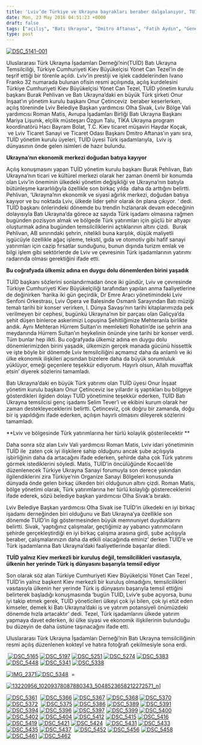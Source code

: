 ```yaml
---
title: 'Lviv’de Türkiye ve Ukrayna bayrakları beraber dalgalanıyor, TUİD Batı Ukrayna temsilciliği açıldı'
date: Mon, 23 May 2016 04:51:23 +0000
draft: false
tags: ["açılış", "Batı Ukrayna", "Dmitro Aftanas", "Fatih Aydın", "Genel", "Ivano Franko", "Lviv", "Lviv Sanayi ve Ticaret Odası", "Lvov", "Olga Sivak", "Onur Çetinceviz", "Onur İnşaat", "Roman Matis", "Selim Tever", "TUİD (Türk Ukrayna İşadamları Derneği)", "TUİD Batı Ukrayna Temsilciliği", "Ukrayna Türk Toplumu", "Yönet Can Tezel"]
type: post
---
```


[![DSC_5141-001](https://burakpehlivan.org/wp-content/uploads/2016/05/DSC_5141-0011.jpg)](https://burakpehlivan.org/wp-content/uploads/2016/05/DSC_5141-0011.jpg)




Uluslararası Türk Ukrayna İşadamları Derneği’nin(TUİD) Batı Ukrayna Temsilciliği, Türkiye Cumhuriyeti Kiev Büyükelçisi Yönet Can Tezel’in de teşrif ettiği bir törenle açıldı. Lviv’in prestiji ve işlek caddelerinden Ivano Franko 32 numarada bulunan ofisin resmi açılışında, açılış kurdelesini Türkiye Cumhuriyeti Kiev Büyükelçisi Yönet Can Tezel, TUİD yönetim kurulu başkanı Burak Pehlivan ve Batı Ukrayna’daki en büyük Türk şirketi Onur İnşaat’ın yönetim kurulu başkanı Onur Çetinceviz  beraber keserlerken, açılış töreninde Lviv Belediye Başkan yardımcısı Olha Sivak, Lviv Bölge Vali yardımcısı Roman Matis, Avrupa İşadamları Birliği Batı Ukrayna Başkanı Mariya Lişunık, elçilik müsteşarı Özgun Talu, TİKA Ukrayna program koordinatörü Hacı Bayram Bolat, T.C. Kiev ticaret müşaviri Haydar Koçak,  ve Lviv Ticaret Sanayi ve Ticaret Odası Başkanı Dmitro Aftanas’ın yanı sıra, TUİD yönetim kurulu üyeleri, TUİD üyesi Türk işadamlarıyla,  Lviv iş dünyasının önde gelen isimleri de hazır bulundu. 




**Ukrayna’nın ekonomik merkezi doğudan batıya kayıyor**




Açılış konuşmasını yapan TUİD yönetim kurulu başkanı Burak Pehlivan, Batı Ukrayna’nın ticari ve kültürel merkezi olarak her zaman önemli bir konumda olan Lviv’in öneminin ülkedeki yönetim değişikliği ve Ukrayna’nın batıyla bütünleşme kararlılığıyla özellikle son birkaç yılda  daha da arttığını belirtti. Pehlivan, ‘Ukrayna’nın ekonomik ve siyasi ağırlık merkezi, doğudan batıya kayıyor ve bu noktada Lviv, ülkede lider şehir olarak ön plana çıkıyor. ‘ dedi. TUİD başkanı önlerindeki dönemde bu trendin hızlanarak devam edeceğinin dolayısıyla Batı Ukrayna’da görece az sayıda Türk işadamı olmasına rağmen bugünden pozisyon almak ve bölgede Türk yatırımları için güçlü bir altyapı oluşturmak adına bugünden temsilciliklerini açtıklarının altını çizdi.  Burak Pehlivan, AB sınırındaki şehrin, nitelikli buna karşılık, düşük maliyetli işgücüyle özellikle ağaç işleme, tekstil, gıda ve otomotiv gibi hafif sanayi yatırımları için cazip fırsatlar sunduğunu, bunun dışında turizm emlak ve bilgi işlem gibi sektörlerde de Lviv ve çevresinin Türk işadamlarının yatırımı radarında olması gerektiğini ifade etti. 




**Bu coğrafyada ülkemiz adına en duygu dolu dönemlerden birini yaşadık**




TUİD başkanı sözlerini sonlandırmadan önce iki gündür, Lviv ve çevresinde Türkiye Cumhuriyeti Kiev Büyükelçiliği tarafından yapılan anma faaliyetlerine de değinirken ‘harika iki gün geçirdik, Dr Emre Aracı yönetimindeki Lviv Senfoni Orkestrası, Lviv Opera ve Balesinde Osmanlı Sarayından Batı müziği temalı tarihi bir konser verirken, I. Dünya Savaşı’nın tarihi kitaplarımızda pek verilmeyen bir cephesi, bugünkü Ukrayna’nın bir parçası olan Galiçya’da şehit düşen binlerce askerimizi Lopuşina Şehitliğimize Mehteranla birlikte andık. Aynı Mehteran Hürrem Sultan’ın memleketi Rohatin’de ise şehrin ana meydanında Hürrem Sultan’ın heykelinin önünde yine tarihi bir konser verdi. Tüm bunlar hep ilkti. Bu coğrafyada ülkemiz adına en duygu dolu dönemlerimizden birini yaşadık, ülkemizin gerçek manada gücünü hissettik ve işte böyle bir dönemde Lviv temsilciliğini açmamız daha da anlamlı ve iki ülke ekonomik ilişkileri açısından bizelere daha da büyük sorumluluk yüklüyor, emeği geçenlere teşekkür ediyorum. Hayırlı olsun, Allah muvaffak etsin’ diyerek sözlerini tamamladı. 




Batı Ukrayna’daki en büyük Türk yatırımı olan TUİD üyesi Onur İnşaat yönetim kurulu başkanı Onur Çetinceviz ise yıllardır iş yaptıkları bu bölgeye gösterdikleri ilgiden dolayı TUİD yönetimine teşekkür ederken, TUİD Batı Ukrayna temsilcisi genç işadamı Selim Tever’i ve ekibini kurum olarak her zaman destekleyeceklerini belirtti. Çetinceviz, çok doğru bir zamanda, doğu bir iş yapıldığını ifade ederken, açılışın hayırlı olmasını dileyerek sözlerini tamamladı. 




**Lviv ve bölgesinde Türk yatırımlarına her türlü kolaylık gösterilecektir **




Daha sonra söz alan Lviv Vali yardımcısı Roman Matis, Lviv idari yönetiminin TUİD ile  zaten çok iyi ilişkilere sahip olduğunu ancak şube açılışıyla işbirliğinin daha da artacağını ifade ederken, şehirde daha çok Türk yatırımı görmek istediklerini söyledi. Matis, TUİD’in öncülüğünde Kocaeli’de düzenlenecek Türkiye Ukrayna Sanayi forumuyla son derece yakından ilgilendiklerini zira Türkiye’nin Organize Sanayi Bölgeleri konusunda dünyada önde gelen birkaç ülkeden biri olduğunun altını çizdi. Roman Matis, bölge yönetimi olarak, Türk yatırımlarına her türlü kolaylığı göstereceklerini ifade ederek, sözü belediye başkan yardımcısı Olha Sivak’a bıraktı. 




Lviv Belediye Başkan yardımcısı Olha Sivak ise TUİD’in ülkedeki en iyi birkaç işadamı derneğinden biri olduğunu ve Batı Ukrayna’ya özellikle son dönemde TUİD’in ilgi göstermesinden büyük memnuniyet duyduklarını belirtti. Sivak, ‘yaptığınız çalışmalar, geçtiğimiz ay yabancı yatırımcıların şehirde gerçekleştirdiği en iyi birkaç çalışma arasına girdi, şube açılışıyla beraber, çalışmalarınızın daha da etkili olacağında eminiz’ derken TUİD’e ve Türk işadamlarına Batı Ukrayna’daki faaliyetlerinde başarılar diledi. 




**TUİD yalnız Kiev merkezli bir kuruluş değil, temsilcilikleri vasıtasıyla, ülkenin her yerinde Türk iş dünyasını başarıyla temsil ediyor**




Son olarak söz alan Türkiye Cumhuriyeti Kiev Büyükelçisi Yönet Can Tezel , TUİD’in yalnız başkent Kiev merkezli bir kuruluş olmadığını, temsilcilikleri vasıtasıyla ülkenin her yerinde Türk iş dünyasını başarıyla temsil ettiğini belirterek başladığı konuşmasında ‘bugün TUİD, Lviv’e şube açıyorsa, bunu iyi takip etmek gerek, TUİD yöneticileri ülkeyi çok iyi bilen, çok iyi etüt eden kimseler, demek ki Batı Ukrayna’daki iş ve yatırım potansiyeli önümüzdeki dönemde hızla artacaktır’ dedi. Tezel, Türk işadamlarını ülkede yatırım yapmaya davet ederken, iki ülke siyasi ve ekonomik ilişkilerinin bulunduğu bu düzeyin de daha üstüne taşınacağını ifade etti.




Uluslararası Türk Ukrayna İşadamları Derneği’nin Batı Ukrayna temsilciliğinin resmi açılış düzenlenen kokteyl ve hatıra fotoğrafı çekilmesiyle sona erdi. 




 [![DSC_5165](https://burakpehlivan.org/wp-content/uploads/2016/05/DSC_5165.jpg)](https://burakpehlivan.org/wp-content/uploads/2016/05/DSC_5165.jpg) [![DSC_5197](https://burakpehlivan.org/wp-content/uploads/2016/05/DSC_5197.jpg)](https://burakpehlivan.org/wp-content/uploads/2016/05/DSC_5197.jpg) [![DSC_5251](https://burakpehlivan.org/wp-content/uploads/2016/05/DSC_5251.jpg)](https://burakpehlivan.org/wp-content/uploads/2016/05/DSC_5251.jpg) [![DSC_5274](https://burakpehlivan.org/wp-content/uploads/2016/05/DSC_5274.jpg)](https://burakpehlivan.org/wp-content/uploads/2016/05/DSC_5274.jpg) [![DSC_5383](https://burakpehlivan.org/wp-content/uploads/2016/05/DSC_5383.jpg)](https://burakpehlivan.org/wp-content/uploads/2016/05/DSC_5383.jpg) [![DSC_5448](https://burakpehlivan.org/wp-content/uploads/2016/05/DSC_5448.jpg)](https://burakpehlivan.org/wp-content/uploads/2016/05/DSC_5448.jpg) [![DSC_5341](https://burakpehlivan.org/wp-content/uploads/2016/05/DSC_5341.jpg)](https://burakpehlivan.org/wp-content/uploads/2016/05/DSC_5341.jpg) [![DSC_5338](https://burakpehlivan.org/wp-content/uploads/2016/05/DSC_5338.jpg)](https://burakpehlivan.org/wp-content/uploads/2016/05/DSC_5338.jpg)




[![IMG_2371](https://burakpehlivan.org/wp-content/uploads/2016/05/IMG_2371.jpg)](https://burakpehlivan.org/wp-content/uploads/2016/05/IMG_2371.jpg)[![DSC_5348](https://burakpehlivan.org/wp-content/uploads/2016/05/DSC_5348.jpg)](https://burakpehlivan.org/wp-content/uploads/2016/05/DSC_5348.jpg)  =




[![13220956_10209378087880343_5048523658212272571_n](https://burakpehlivan.org/wp-content/uploads/2016/05/13220956_10209378087880343_5048523658212272571_n.jpg)](https://burakpehlivan.org/wp-content/uploads/2016/05/13220956_10209378087880343_5048523658212272571_n.jpg)\]




[![DSC_5361](https://burakpehlivan.org/wp-content/uploads/2016/05/DSC_5361.jpg)](https://burakpehlivan.org/wp-content/uploads/2016/05/DSC_5361.jpg)  [![DSC_5366](https://burakpehlivan.org/wp-content/uploads/2016/05/DSC_5366.jpg)](https://burakpehlivan.org/wp-content/uploads/2016/05/DSC_5366.jpg) [![DSC_5367](https://burakpehlivan.org/wp-content/uploads/2016/05/DSC_5367.jpg)](https://burakpehlivan.org/wp-content/uploads/2016/05/DSC_5367.jpg) [![DSC_5368](https://burakpehlivan.org/wp-content/uploads/2016/05/DSC_5368.jpg)](https://burakpehlivan.org/wp-content/uploads/2016/05/DSC_5368.jpg) [![DSC_5370](https://burakpehlivan.org/wp-content/uploads/2016/05/DSC_5370.jpg)](https://burakpehlivan.org/wp-content/uploads/2016/05/DSC_5370.jpg) [![DSC_5372](https://burakpehlivan.org/wp-content/uploads/2016/05/DSC_5372.jpg)](https://burakpehlivan.org/wp-content/uploads/2016/05/DSC_5372.jpg)  [![DSC_5375](https://burakpehlivan.org/wp-content/uploads/2016/05/DSC_5375.jpg)](https://burakpehlivan.org/wp-content/uploads/2016/05/DSC_5375.jpg) [![DSC_5386](https://burakpehlivan.org/wp-content/uploads/2016/05/DSC_5386.jpg)](https://burakpehlivan.org/wp-content/uploads/2016/05/DSC_5386.jpg) [![DSC_5389](https://burakpehlivan.org/wp-content/uploads/2016/05/DSC_5389.jpg)](https://burakpehlivan.org/wp-content/uploads/2016/05/DSC_5389.jpg) [![DSC_5391](https://burakpehlivan.org/wp-content/uploads/2016/05/DSC_5391.jpg)](https://burakpehlivan.org/wp-content/uploads/2016/05/DSC_5391.jpg) [![DSC_5394](https://burakpehlivan.org/wp-content/uploads/2016/05/DSC_5394.jpg)](https://burakpehlivan.org/wp-content/uploads/2016/05/DSC_5394.jpg) [![DSC_5396](https://burakpehlivan.org/wp-content/uploads/2016/05/DSC_5396.jpg)](https://burakpehlivan.org/wp-content/uploads/2016/05/DSC_5396.jpg) [![DSC_5397](https://burakpehlivan.org/wp-content/uploads/2016/05/DSC_5397.jpg)](https://burakpehlivan.org/wp-content/uploads/2016/05/DSC_5397.jpg) [![DSC_5399](https://burakpehlivan.org/wp-content/uploads/2016/05/DSC_5399.jpg)](https://burakpehlivan.org/wp-content/uploads/2016/05/DSC_5399.jpg) [![DSC_5400](https://burakpehlivan.org/wp-content/uploads/2016/05/DSC_5400.jpg)](https://burakpehlivan.org/wp-content/uploads/2016/05/DSC_5400.jpg) [![DSC_5402](https://burakpehlivan.org/wp-content/uploads/2016/05/DSC_5402.jpg)](https://burakpehlivan.org/wp-content/uploads/2016/05/DSC_5402.jpg) [![DSC_5404](https://burakpehlivan.org/wp-content/uploads/2016/05/DSC_5404.jpg)](https://burakpehlivan.org/wp-content/uploads/2016/05/DSC_5404.jpg) [![DSC_5412](https://burakpehlivan.org/wp-content/uploads/2016/05/DSC_5412.jpg)](https://burakpehlivan.org/wp-content/uploads/2016/05/DSC_5412.jpg) [![DSC_5415](https://burakpehlivan.org/wp-content/uploads/2016/05/DSC_5415.jpg)](https://burakpehlivan.org/wp-content/uploads/2016/05/DSC_5415.jpg) [![DSC_5416](https://burakpehlivan.org/wp-content/uploads/2016/05/DSC_5416.jpg)](https://burakpehlivan.org/wp-content/uploads/2016/05/DSC_5416.jpg) [![DSC_5419](https://burakpehlivan.org/wp-content/uploads/2016/05/DSC_5419.jpg)](https://burakpehlivan.org/wp-content/uploads/2016/05/DSC_5419.jpg) [![DSC_5421](https://burakpehlivan.org/wp-content/uploads/2016/05/DSC_5421.jpg)](https://burakpehlivan.org/wp-content/uploads/2016/05/DSC_5421.jpg) [![DSC_5424](https://burakpehlivan.org/wp-content/uploads/2016/05/DSC_5424.jpg)](https://burakpehlivan.org/wp-content/uploads/2016/05/DSC_5424.jpg)  [![DSC_5431](https://burakpehlivan.org/wp-content/uploads/2016/05/DSC_5431.jpg)](https://burakpehlivan.org/wp-content/uploads/2016/05/DSC_5431.jpg) [![DSC_5433](https://burakpehlivan.org/wp-content/uploads/2016/05/DSC_5433.jpg)](https://burakpehlivan.org/wp-content/uploads/2016/05/DSC_5433.jpg) [![DSC_5435](https://burakpehlivan.org/wp-content/uploads/2016/05/DSC_5435.jpg)](https://burakpehlivan.org/wp-content/uploads/2016/05/DSC_5435.jpg) [![DSC_5437](https://burakpehlivan.org/wp-content/uploads/2016/05/DSC_5437.jpg)](https://burakpehlivan.org/wp-content/uploads/2016/05/DSC_5437.jpg)  [![DSC_5452](https://burakpehlivan.org/wp-content/uploads/2016/05/DSC_5452.jpg)](https://burakpehlivan.org/wp-content/uploads/2016/05/DSC_5452.jpg) [![DSC_5456](https://burakpehlivan.org/wp-content/uploads/2016/05/DSC_5456.jpg)](https://burakpehlivan.org/wp-content/uploads/2016/05/DSC_5456.jpg) [![DSC_5458](https://burakpehlivan.org/wp-content/uploads/2016/05/DSC_5458.jpg)](https://burakpehlivan.org/wp-content/uploads/2016/05/DSC_5458.jpg) [![DSC_5461](https://burakpehlivan.org/wp-content/uploads/2016/05/DSC_5461.jpg)](https://burakpehlivan.org/wp-content/uploads/2016/05/DSC_5461.jpg) [![DSC_5462](https://burakpehlivan.org/wp-content/uploads/2016/05/DSC_5462.jpg)](https://burakpehlivan.org/wp-content/uploads/2016/05/DSC_5462.jpg)